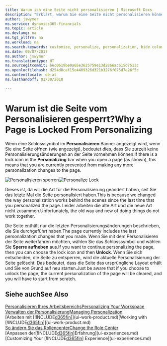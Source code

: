 ```yaml
---
title: Warum ich eine Seite nicht personalisieren | Microsoft Docs
description: "Erklärt, warum Sie eine Seite nicht personalisieren können und was Sie tun können, um sie zu entsperren, sodass Sie sie anpassen können."
author: jswymer
ms.service: dynamics365-financials
ms.topic: article
ms.devlang: na
ms.tgt_pltfrm: na
ms.workload: na
ms.search.keywords: customize, personalize, personalization, hide columns, remove fields, move fields
ms.date: 09/07/2017
ms.author: jswymer
ms.translationtype: HT
ms.sourcegitcommit: bec0619be0a65e3625759e13d2866ac615d7513c
ms.openlocfilehash: d254d8caf15e4409326d321b3276f075d7e26f5c
ms.contentlocale: de-at
ms.lasthandoff: 01/30/2018

---
```

# <a name="why-a-page-is-locked-from-personalizing"></a><span data-ttu-id="5e4f1-103">Warum ist die Seite vom Personalisieren gesperrt?</span><span class="sxs-lookup"><span data-stu-id="5e4f1-103">Why a Page is Locked From Personalizing</span></span>
<span data-ttu-id="5e4f1-104">Wenn eine Schlosssymbol im **Personalisieren** Banner angezeigt wird, wenn Sie eine Seite öffnen (wie angezeigt), bedeutet dies, dass Sie zurzeit keine Personalisierungsänderungen an der Seite vornehmen können.</span><span class="sxs-lookup"><span data-stu-id="5e4f1-104">If there is a lock icon in the **Personalizing** bar when you open a page (as shown), this means that you are currently prevented from making any more personalization changes to the page.</span></span>

<span data-ttu-id="5e4f1-105">![Personalisieren sperren](media/personalization-locked.png "Personalisieren sperren")</span><span class="sxs-lookup"><span data-stu-id="5e4f1-105">![Personalize Lock](media/personalization-locked.png "Personalize lock")</span></span>

<span data-ttu-id="5e4f1-106">Dieses ist, da wir die Art für die Personalisierung geändert haben, seit Sie das letzte Mal die Seite personalisiert haben.</span><span class="sxs-lookup"><span data-stu-id="5e4f1-106">This is because we changed the way personalization works behind the scenes since the last time that you personalized the page.</span></span> <span data-ttu-id="5e4f1-107">Leider arbeiten die alte Art und die neue Art nicht zusammen.</span><span class="sxs-lookup"><span data-stu-id="5e4f1-107">Unfortunately, the old way and new of doing things do not work together.</span></span>

<span data-ttu-id="5e4f1-108">Die Seite enthält nur die letzten Personalisierungsänderungen beschrieben, die Sie durchgeführt haben.</span><span class="sxs-lookup"><span data-stu-id="5e4f1-108">The page currently includes the last personalization changes that you made.</span></span> <span data-ttu-id="5e4f1-109">Wenn Sie mit dem Personalisieren der Seite weiterfahren möchten, wählen Sie das Schlosssymbol und wählen Sie **Sperre aufheben** aus.</span><span class="sxs-lookup"><span data-stu-id="5e4f1-109">If you want to continue personalizing the page, then you can choose the lock icon and then **Unlock**.</span></span> <span data-ttu-id="5e4f1-110">Wenn Sie sich entscheiden, die Seite zu entsperren, wird die aktuelle Personalisierung der Seite  gelöscht. Das bedeutet, dass die Seite das ursprüngliche Layout erhält und Sie von Grund auf neu starten.</span><span class="sxs-lookup"><span data-stu-id="5e4f1-110">Just be aware that if you choose to unlock the page, the current personalization of the page will be cleared, and you will have to start from scratch.</span></span> 


## <a name="see-also"></a><span data-ttu-id="5e4f1-111">Siehe auch</span><span class="sxs-lookup"><span data-stu-id="5e4f1-111">See Also</span></span>
[<span data-ttu-id="5e4f1-112">Personalisieren Ihres Arbeitsbereichs</span><span class="sxs-lookup"><span data-stu-id="5e4f1-112">Personalizing Your Workspace</span></span>](ui-personalization-manage.md)  
[<span data-ttu-id="5e4f1-113">Verwalten der Personalisierung</span><span class="sxs-lookup"><span data-stu-id="5e4f1-113">Managing Personalization</span></span>](ui-personalization-manage.md)  
<span data-ttu-id="5e4f1-114">[Arbeiten mit [!INCLUDE[d365fin](includes/d365fin_md.md)]](ui-work-product.md)</span><span class="sxs-lookup"><span data-stu-id="5e4f1-114">[Working with [!INCLUDE[d365fin](includes/d365fin_md.md)]](ui-work-product.md)</span></span>  
[<span data-ttu-id="5e4f1-115">So ändern Sie das Rollencenter</span><span class="sxs-lookup"><span data-stu-id="5e4f1-115">Change the Role Center</span></span>](change-role.md)  
<span data-ttu-id="5e4f1-116">[Anpassen der[!INCLUDE[d365fin](includes/d365fin_md.md)]Erfahrung](ui-experiences.md)</span><span class="sxs-lookup"><span data-stu-id="5e4f1-116">[Customizing Your [!INCLUDE[d365fin](includes/d365fin_md.md)] Experience](ui-experiences.md)</span></span>  

